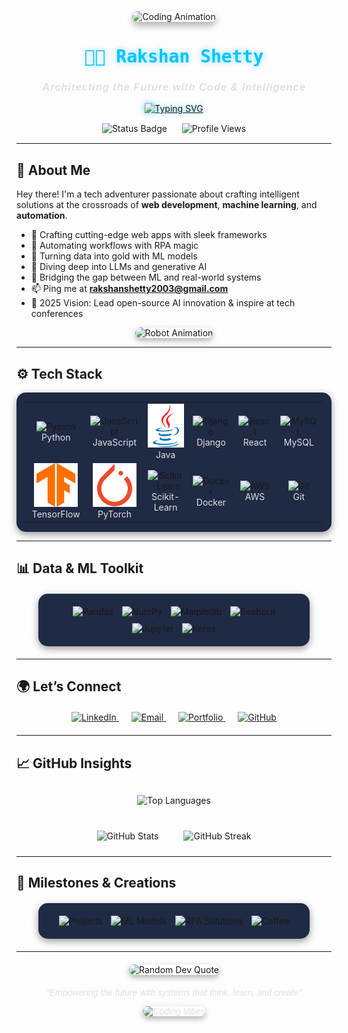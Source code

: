 <div align="center">
  <img src="https://user-images.githubusercontent.com/74038190/212749447-bfb7e725-6987-49d9-ae85-2015e3e7cc41.gif" width="450" alt="Coding Animation" style="border-radius: 20px; box-shadow: 0 6px 12px rgba(0,0,0,0.3); transition: transform 0.3s ease-in-out;" onmouseover="this.style.transform='scale(1.05)';" onmouseout="this.style.transform='scale(1)';">
</div>

<h1 align="center" style="font-family: 'Fira Code', monospace; color: #00C4FF; text-shadow: 0 0 10px rgba(0, 196, 255, 0.5);">
  👨‍💻 Rakshan Shetty
</h1>
<h3 align="center" style="font-family: 'Poppins', sans-serif; color: #E0E0E0; font-style: italic; letter-spacing: 1px;">
  Architecting the Future with Code & Intelligence
</h3>

<div align="center">
  <a href="https://git.io/typing-svg">
    <img src="https://readme-typing-svg.demolab.com?font=Fira+Code&weight=600&size=28&duration=2500&pause=800&color=00C4FF&center=true&vCenter=true&width=600&lines=Full+Stack+Developer;Machine+Learning+developer;RPA Developer;Python+%7C+Java+%7C+Django+%7C+React;Turning+Dreams+Into+Code" alt="Typing SVG" style="filter: drop-shadow(0 0 5px rgba(0, 196, 255, 0.7));" />
  </a>
</div>

<div align="center" style="margin: 15px 0;">
  <img src="https://img.shields.io/badge/Status-Coding%20the%20Future-00C4FF?style=for-the-badge&logo=codeigniter&logoColor=white&labelColor=1F2A44" alt="Status Badge" style="margin: 0 10px;" />
  <img src="https://komarev.com/ghpvc/?username=rakshan001&label=Profile%20Views&color=00C4FF&style=for-the-badge&labelColor=1F2A44" alt="Profile Views" style="margin: 0 10px;" />
</div>

---

## 🌟 About Me

Hey there! I'm a tech adventurer passionate about crafting intelligent solutions at the crossroads of **web development**, **machine learning**, and **automation**.

- 🚀 Crafting cutting-edge web apps with sleek frameworks  
- 🤖 Automating workflows with RPA magic  
- 🧠 Turning data into gold with ML models  
- 🌱 Diving deep into LLMs and generative AI  
- 🔭 Bridging the gap between ML and real-world systems  
- 📫 Ping me at **rakshanshetty2003@gmail.com**  
- 🎯 2025 Vision: Lead open-source AI innovation & inspire at tech conferences  

<div align="center">
  <img src="https://media.giphy.com/media/LmNwrBhejkK9EFP504/giphy.gif" width="220" alt="Robot Animation" style="border-radius: 15px; box-shadow: 0 4px 10px rgba(0,0,0,0.3);">
</div>

---

## ⚙️ Tech Stack

<table align="center" style="background: #1F2A44; border-radius: 15px; padding: 15px; box-shadow: 0 4px 12px rgba(0,0,0,0.4);">
  <tr>
    <td align="center" width="100">
      <img src="https://techstack-generator.vercel.app/python-icon.svg" alt="Python" width="70" height="70" style="transition: transform 0.3s;" onmouseover="this.style.transform='scale(1.1)';" onmouseout="this.style.transform='scale(1)';">
      <br><span style="color: #E0E0E0;">Python</span>
    </td>
    <td align="center" width="100">
      <img src="https://techstack-generator.vercel.app/js-icon.svg" alt="JavaScript" width="70" height="70" style="transition: transform 0.3s;" onmouseover="this.style.transform='scale(1.1)';" onmouseout="this.style.transform='scale(1)';">
      <br><span style="color: #E0E0E0;">JavaScript</span>
    </td>
    <td align="center" width="100">
      <img src="https://raw.githubusercontent.com/devicons/devicon/master/icons/java/java-original.svg" alt="Java" width="70" height="70" style="transition: transform 0.3s;" onmouseover="this.style.transform='scale(1.1)';" onmouseout="this.style.transform='scale(1)';">
      <br><span style="color: #E0E0E0;">Java</span>
    </td>
    <td align="center" width="100">
      <img src="https://cdn.worldvectorlogo.com/logos/django.svg" alt="Django" width="70" height="70" style="transition: transform 0.3s;" onmouseover="this.style.transform='scale(1.1)';" onmouseout="this.style.transform='scale(1)';">
      <br><span style="color: #E0E0E0;">Django</span>
    </td>
    <td align="center" width="100">
      <img src="https://techstack-generator.vercel.app/react-icon.svg" alt="React" width="70" height="70" style="transition: transform 0.3s;" onmouseover="this.style.transform='scale(1.1)';" onmouseout="this.style.transform='scale(1)';">
      <br><span style="color: #E0E0E0;">React</span>
    </td>
    <td align="center" width="100">
      <img src="https://techstack-generator.vercel.app/mysql-icon.svg" alt="MySQL" width="70" height="70" style="transition: transform 0.3s;" onmouseover="this.style.transform='scale(1.1)';" onmouseout="this.style.transform='scale(1)';">
      <br><span style="color: #E0E0E0;">MySQL</span>
    </td>
  </tr>
  <tr>
    <td align="center" width="100">
      <img src="https://raw.githubusercontent.com/devicons/devicon/master/icons/tensorflow/tensorflow-original.svg" alt="TensorFlow" width="70" height="70" style="transition: transform 0.3s;" onmouseover="this.style.transform='scale(1.1)';" onmouseout="this.style.transform='scale(1)';">
      <br><span style="color: #E0E0E0;">TensorFlow</span>
    </td>
    <td align="center" width="100">
      <img src="https://raw.githubusercontent.com/devicons/devicon/master/icons/pytorch/pytorch-original.svg" alt="PyTorch" width="70" height="70" style="transition: transform 0.3s;" onmouseover="this.style.transform='scale(1.1)';" onmouseout="this.style.transform='scale(1)';">
      <br><span style="color: #E0E0E0;">PyTorch</span>
    </td>
    <td align="center" width="100">
      <img src="https://upload.wikimedia.org/wikipedia/commons/0/05/Scikit_learn_logo_small.svg" alt="Scikit-Learn" width="70" height="70" style="transition: transform 0.3s;" onmouseover="this.style.transform='scale(1.1)';" onmouseout="this.style.transform='scale(1)';">
      <br><span style="color: #E0E0E0;">Scikit-Learn</span>
    </td>
    <td align="center" width="100">
      <img src="https://techstack-generator.vercel.app/docker-icon.svg" alt="Docker" width="70" height="70" style="transition: transform 0.3s;" onmouseover="this.style.transform='scale(1.1)';" onmouseout="this.style.transform='scale(1)';">
      <br><span style="color: #E0E0E0;">Docker</span>
    </td>
    <td align="center" width="100">
      <img src="https://techstack-generator.vercel.app/aws-icon.svg" alt="AWS" width="70" height="70" style="transition: transform 0.3s;" onmouseover="this.style.transform='scale(1.1)';" onmouseout="this.style.transform='scale(1)';">
      <br><span style="color: #E0E0E0;">AWS</span>
    </td>
    <td align="center" width="100">
      <img src="https://www.vectorlogo.zone/logos/git-scm/git-scm-icon.svg" alt="Git" width="70" height="70" style="transition: transform 0.3s;" onmouseover="this.style.transform='scale(1.1)';" onmouseout="this.style.transform='scale(1)';">
      <br><span style="color: #E0E0E0;">Git</span>
    </td>
  </tr>
</table>

---

## 📊 Data & ML Toolkit

<div align="center" style="background: #1F2A44; border-radius: 15px; padding: 15px; box-shadow: 0 4px 12px rgba(0,0,0,0.4); width: 80%; margin: 20px auto;">
  <img src="https://img.shields.io/badge/Pandas-150458?style=for-the-badge&logo=pandas&logoColor=white" alt="Pandas" style="margin: 5px;" />
  <img src="https://img.shields.io/badge/NumPy-013243?style=for-the-badge&logo=numpy&logoColor=white" alt="NumPy" style="margin: 5px;" />
  <img src="https://img.shields.io/badge/Matplotlib-11557c?style=for-the-badge&logo=python&logoColor=white" alt="Matplotlib" style="margin: 5px;" />
  <img src="https://img.shields.io/badge/Seaborn-3776AB?style=for-the-badge&logo=python&logoColor=white" alt="Seaborn" style="margin: 5px;" />
  <img src="https://img.shields.io/badge/Jupyter-F37626?style=for-the-badge&logo=jupyter&logoColor=white" alt="Jupyter" style="margin: 5px;" />
  <img src="https://img.shields.io/badge/Keras-D00000?style=for-the-badge&logo=keras&logoColor=white" alt="Keras" style="margin: 5px;" />
</div>

---

## 🌍 Let’s Connect

<div align="center" style="margin: 20px 0;">
  <a href="https://linkedin.com/in/rakshan-shetty-953864225" target="_blank" style="margin: 0 10px;">
    <img src="https://img.shields.io/badge/LinkedIn-0077B5?style=for-the-badge&logo=linkedin&logoColor=white" alt="LinkedIn" style="transition: transform 0.3s;" onmouseover="this.style.transform='scale(1.1)';" onmouseout="this.style.transform='scale(1)';">
  </a>
  <a href="mailto:rakshanshetty2003@gmail.com" target="_blank" style="margin: 0 10px;">
    <img src="https://img.shields.io/badge/Email-D14836?style=for-the-badge&logo=gmail&logoColor=white" alt="Email" style="transition: transform 0.3s;" onmouseover="this.style.transform='scale(1.1)';" onmouseout="this.style.transform='scale(1)';">
  </a>
  <a href="https://rakshan-shetty.netlify.app/" target="_blank" style="margin: 0 10px;">
    <img src="https://img.shields.io/badge/Portfolio-00C4FF?style=for-the-badge&logo=about.me&logoColor=white" alt="Portfolio" style="transition: transform 0.3s;" onmouseover="this.style.transform='scale(1.1)';" onmouseout="this.style.transform='scale(1)';">
  </a>
  <a href="https://github.com/rakshan001" target="_blank" style="margin: 0 10px;">
    <img src="https://img.shields.io/badge/GitHub-100000?style=for-the-badge&logo=github&logoColor=white" alt="GitHub" style="transition: transform 0.3s;" onmouseover="this.style.transform='scale(1.1)';" onmouseout="this.style.transform='scale(1)';">
  </a>
</div>

---

## 📈 GitHub Insights

<div align="center" style="margin: 20px 0;">
  <img src="https://github-readme-stats.vercel.app/api/top-langs?username=rakshan001&show_icons=true&locale=en&layout=compact&theme=midnight-purple&hide_border=true&bg_color=1F2A44&title_color=00C4FF&text_color=E0E0E0" alt="Top Languages" style="margin: 10px;" />
</div>

<div align="center" style="display: flex; justify-content: center; gap: 20px; flex-wrap: wrap;">
  <img src="https://github-readme-stats.vercel.app/api?username=rakshan001&show_icons=true&locale=en&theme=midnight-purple&hide_border=true&bg_color=1F2A44&title_color=00C4FF&text_color=E0E0E0" alt="GitHub Stats" style="margin: 10px;" />
  <img src="https://github-readme-streak-stats.herokuapp.com/?user=rakshan001&theme=midnight-purple&hide_border=true&background=1F2A44&stroke=00C4FF&ring=00C4FF&fire=00C4FF&currStreakNum=E0E0E0&sideNums=E0E0E0&currStreakLabel=00C4FF&sideLabels=E0E0E0" alt="GitHub Streak" style="margin: 10px;" />
</div>

---

## 🏅 Milestones & Creations

<div align="center" style="background: #1F2A44; border-radius: 15px; padding: 15px; box-shadow: 0 4px 12px rgba(0,0,0,0.4); width: 80%; margin: 20px auto;">
  <img src="https://img.shields.io/badge/Projects-10%2B-00C4FF?style=for-the-badge&logo=github&logoColor=white" alt="Projects" style="margin: 5px;" />
  <img src="https://img.shields.io/badge/ML%20Models-3%2B-00C4FF?style=for-the-badge&logo=tensorflow&logoColor=white" alt="ML Models" style="margin: 5px;" />
  <img src="https://img.shields.io/badge/RPA%20Bots-1%2B-00C4FF?style=for-the-badge&logo=uipath&logoColor=white" alt="RPA Solutions" style="margin: 5px;" />
  <img src="https://img.shields.io/badge/Coffee%20Fueled-∞-00C4FF?style=for-the-badge&logo=buy-me-a-coffee&logoColor=white" alt="Coffee" style="margin: 5px;" />
</div>

---

<div align="center" style="margin: 20px 0;">
  <img src="https://quotes-github-readme.vercel.app/api?type=horizontal&theme=midnight-purple&border=true&bg_color=1F2A44&quoteColor=00C4FF&authorColor=E0E0E0" alt="Random Dev Quote" style="border-radius: 10px; box-shadow: 0 4px 10px rgba(0,0,0,0.3);" />
</div>

<div align="center" style="font-family: 'Poppins', sans-serif; color: #E0E0E0; font-style: italic; margin-bottom: 20px;">
  <p>"Empowering the future with systems that think, learn, and create"</p>
  <img src="https://media.giphy.com/media/26tPplGWjN0xLybiU/giphy.gif" width="180" alt="Coding Vibes" style="border-radius: 15px; box-shadow: 0 4px 10px rgba(0,0,0,0.3);">
</div>
